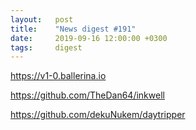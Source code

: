```yaml
---
layout:   post
title:    "News digest #191"
date:     2019-09-16 12:00:00 +0300
tags:     digest
---
```


<!--このダイジェストはん日本語で書きました。-->

<!--
2019-09-09: preparations started
-->

https://v1-0.ballerina.io

https://github.com/TheDan64/inkwell

https://github.com/dekuNukem/daytripper
